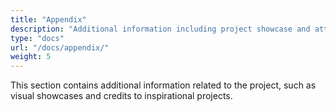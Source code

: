```yaml
---
title: "Appendix"
description: "Additional information including project showcase and attributions."
type: "docs"
url: "/docs/appendix/"
weight: 5
---
```


This section contains additional information related to the project, such as visual showcases and credits to inspirational projects.

